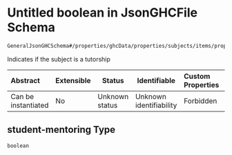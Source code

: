 # Untitled boolean in JsonGHCFile Schema

```txt
GeneralJsonGHCSchema#/properties/ghcData/properties/subjects/items/properties/student-mentoring
```

Indicates if the subject is a tutorship


| Abstract            | Extensible | Status         | Identifiable            | Custom Properties | Additional Properties | Access Restrictions | Defined In                                                         |
| :------------------ | ---------- | -------------- | ----------------------- | :---------------- | --------------------- | ------------------- | ------------------------------------------------------------------ |
| Can be instantiated | No         | Unknown status | Unknown identifiability | Forbidden         | Allowed               | none                | [ghc.schema.json\*](../out/ghc.schema.json "open original schema") |

## student-mentoring Type

`boolean`
